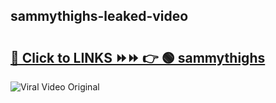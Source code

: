 
 ## sammythighs-leaked-video 

# <h2><a href="https://clipsfans.com/sammythighs&ref=git">🔗 Click to LINKS ⏩⏩ 👉 🟢 sammythighs </a></h2>

<a href="https://clipsfans.com/sammythighs&ref=git" rel="nofollow" data-target="animated-image.originalLink"><img src="https://i.ibb.co.com/xMMVF88/686577567.gif" alt="Viral Video Original" style="max-width: 100%; display: inline-block;" data-target="animated-image.originalImage"></a>

